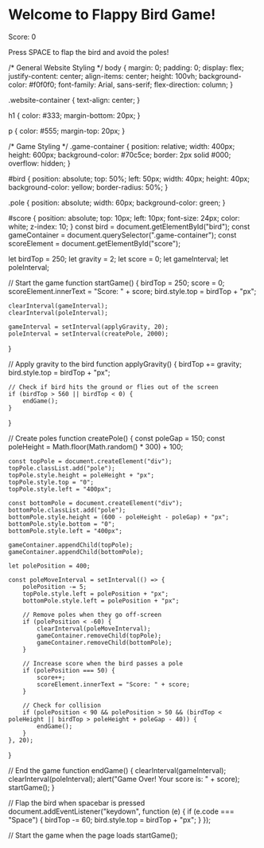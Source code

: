 <!DOCTYPE html>
<html lang="en">
<head>
    <meta charset="UTF-8">
    <meta name="viewport" content="width=device-width, initial-scale=1.0">
    <title>Flappy Bird Game</title>
    <link rel="stylesheet" href="style.css">
</head>
<body>
    <div class="website-container">
        <h1>Welcome to Flappy Bird Game!</h1>
        <div class="game-container">
            <div id="bird"></div>
            <div id="score">Score: 0</div>
        </div>
        <p>Press SPACE to flap the bird and avoid the poles!</p>
    </div>
    <script src="script.js"></script>
</body>
</html>

/* General Website Styling */
body {
    margin: 0;
    padding: 0;
    display: flex;
    justify-content: center;
    align-items: center;
    height: 100vh;
    background-color: #f0f0f0;
    font-family: Arial, sans-serif;
    flex-direction: column;
}

.website-container {
    text-align: center;
}

h1 {
    color: #333;
    margin-bottom: 20px;
}

p {
    color: #555;
    margin-top: 20px;
}

/* Game Styling */
.game-container {
    position: relative;
    width: 400px;
    height: 600px;
    background-color: #70c5ce;
    border: 2px solid #000;
    overflow: hidden;
}

#bird {
    position: absolute;
    top: 50%;
    left: 50px;
    width: 40px;
    height: 40px;
    background-color: yellow;
    border-radius: 50%;
}

.pole {
    position: absolute;
    width: 60px;
    background-color: green;
}

#score {
    position: absolute;
    top: 10px;
    left: 10px;
    font-size: 24px;
    color: white;
    z-index: 10;
}
const bird = document.getElementById("bird");
const gameContainer = document.querySelector(".game-container");
const scoreElement = document.getElementById("score");

let birdTop = 250;
let gravity = 2;
let score = 0;
let gameInterval;
let poleInterval;

// Start the game
function startGame() {
    birdTop = 250;
    score = 0;
    scoreElement.innerText = "Score: " + score;
    bird.style.top = birdTop + "px";

    clearInterval(gameInterval);
    clearInterval(poleInterval);

    gameInterval = setInterval(applyGravity, 20);
    poleInterval = setInterval(createPole, 2000);
}

// Apply gravity to the bird
function applyGravity() {
    birdTop += gravity;
    bird.style.top = birdTop + "px";

    // Check if bird hits the ground or flies out of the screen
    if (birdTop > 560 || birdTop < 0) {
        endGame();
    }
}

// Create poles
function createPole() {
    const poleGap = 150;
    const poleHeight = Math.floor(Math.random() * 300) + 100;

    const topPole = document.createElement("div");
    topPole.classList.add("pole");
    topPole.style.height = poleHeight + "px";
    topPole.style.top = "0";
    topPole.style.left = "400px";

    const bottomPole = document.createElement("div");
    bottomPole.classList.add("pole");
    bottomPole.style.height = (600 - poleHeight - poleGap) + "px";
    bottomPole.style.bottom = "0";
    bottomPole.style.left = "400px";

    gameContainer.appendChild(topPole);
    gameContainer.appendChild(bottomPole);

    let polePosition = 400;

    const poleMoveInterval = setInterval(() => {
        polePosition -= 5;
        topPole.style.left = polePosition + "px";
        bottomPole.style.left = polePosition + "px";

        // Remove poles when they go off-screen
        if (polePosition < -60) {
            clearInterval(poleMoveInterval);
            gameContainer.removeChild(topPole);
            gameContainer.removeChild(bottomPole);
        }

        // Increase score when the bird passes a pole
        if (polePosition === 50) {
            score++;
            scoreElement.innerText = "Score: " + score;
        }

        // Check for collision
        if (polePosition < 90 && polePosition > 50 && (birdTop < poleHeight || birdTop > poleHeight + poleGap - 40)) {
            endGame();
        }
    }, 20);
}

// End the game
function endGame() {
    clearInterval(gameInterval);
    clearInterval(poleInterval);
    alert("Game Over! Your score is: " + score);
    startGame();
}

// Flap the bird when spacebar is pressed
document.addEventListener("keydown", function (e) {
    if (e.code === "Space") {
        birdTop -= 60;
        bird.style.top = birdTop + "px";
    }
});

// Start the game when the page loads
startGame();
